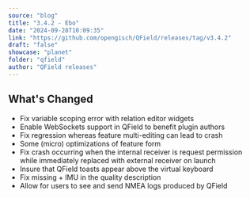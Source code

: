 ```yaml
---
source: "blog"
title: "3.4.2 - Ebo"
date: "2024-09-28T10:09:35"
link: "https://github.com/opengisch/QField/releases/tag/v3.4.2"
draft: "false"
showcase: "planet"
folder: "qfield"
author: "QField releases"
---
```


<h2>What's Changed</h2>
<ul>
<li>Fix variable scoping error with relation editor widgets</li>
<li>Enable WebSockets support in QField to benefit plugin authors</li>
<li>Fix regression whereas feature multi-editing can lead to crash</li>
<li>Some (micro) optimizations of feature form</li>
<li>Fix crash occurring when the internal receiver is request permission while immediately replaced with external receiver on launch</li>
<li>Insure that QField toasts appear above the virtual keyboard</li>
<li>Fix missing + IMU in the quality description</li>
<li>Allow for users to see and send NMEA logs produced by QField</li>
</ul>
